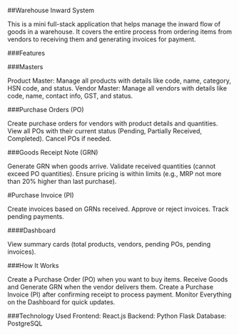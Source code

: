 ##Warehouse Inward System

This is a mini full-stack application that helps manage the inward flow of goods in a warehouse.
It covers the entire process from ordering items from vendors to receiving them and generating invoices for payment.

###Features

###Masters

Product Master: Manage all products with details like code, name, category, HSN code, and status.
Vendor Master: Manage all vendors with details like code, name, contact info, GST, and status.

###Purchase Orders (PO)

Create purchase orders for vendors with product details and quantities.
View all POs with their current status (Pending, Partially Received, Completed).
Cancel POs if needed.

###Goods Receipt Note (GRN)

Generate GRN when goods arrive.
Validate received quantities (cannot exceed PO quantities).
Ensure pricing is within limits (e.g., MRP not more than 20% higher than last purchase).

#Purchase Invoice (PI)

Create invoices based on GRNs received.
Approve or reject invoices.
Track pending payments.

####Dashboard

View summary cards (total products, vendors, pending POs, pending invoices).

###How It Works

Create a Purchase Order (PO) when you want to buy items.
Receive Goods and Generate GRN when the vendor delivers them.
Create a Purchase Invoice (PI) after confirming receipt to process payment.
Monitor Everything on the Dashboard for quick updates.

###Technology Used
Frontend: React.js 
Backend: Python Flask 
Database: PostgreSQL 
